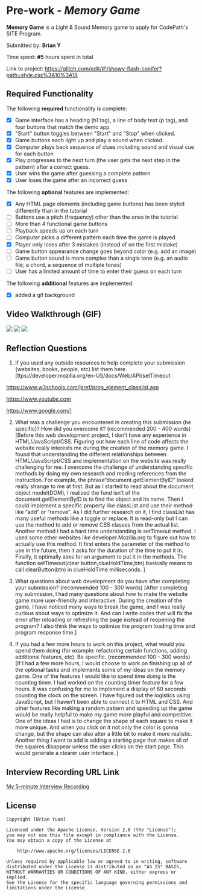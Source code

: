 # Pre-work - *Memory Game*

**Memory Game** is a Light & Sound Memory game to apply for CodePath's SITE Program. 

Submitted by: **Brian Y**

Time spent: **#5** hours spent in total

Link to project: https://glitch.com/edit/#!/showy-flash-conifer?path=style.css%3A10%3A18

## Required Functionality

The following **required** functionality is complete:

* [x] Game interface has a heading (h1 tag), a line of body text (p tag), and four buttons that match the demo app
* [x] "Start" button toggles between "Start" and "Stop" when clicked. 
* [x] Game buttons each light up and play a sound when clicked. 
* [x] Computer plays back sequence of clues including sound and visual cue for each button
* [x] Play progresses to the next turn (the user gets the next step in the pattern) after a correct guess. 
* [x] User wins the game after guessing a complete pattern
* [x] User loses the game after an incorrect guess

The following **optional** features are implemented:

* [x] Any HTML page elements (including game buttons) has been styled differently than in the tutorial
* [ ] Buttons use a pitch (frequency) other than the ones in the tutorial
* [ ] More than 4 functional game buttons
* [ ] Playback speeds up on each turn
* [ ] Computer picks a different pattern each time the game is played
* [x] Player only loses after 3 mistakes (instead of on the first mistake)
* [ ] Game button appearance change goes beyond color (e.g. add an image)
* [ ] Game button sound is more complex than a single tone (e.g. an audio file, a chord, a sequence of multiple tones)
* [ ] User has a limited amount of time to enter their guess on each turn

The following **additional** features are implemented:

- [x] added a gif background 

## Video Walkthrough (GIF)

![](https://user-images.githubusercontent.com/90811892/161194977-a9d3448c-67cf-4ec2-8032-471779cecfd4.gif)
![](https://user-images.githubusercontent.com/90811892/161194999-14873b8c-bd4c-44a1-9f1d-0936f6c60015.gif)
![](https://user-images.githubusercontent.com/90811892/161195008-d305cd4f-1118-4fdd-8379-63e29521cb25.gif)


## Reflection Questions
1. If you used any outside resources to help complete your submission (websites, books, people, etc) list them here. 
[ttps://developer.mozilla.org/en-US/docs/Web/API/setTimeout

https://www.w3schools.com/jsref/prop_element_classlist.asp

https://www.youtube.com

https://www.google.com/]

2. What was a challenge you encountered in creating this submission (be specific)? How did you overcome it? (recommended 200 - 400 words) 
[Before this web development project, I don’t have any experience in HTML/JavaScript/CSS. Figuring out how each line of code affects the website really interests me during the creation of the memory game. I found that understanding the different relationships between HTML/JavaScript/CSS and implementation on the website was really challenging for me. I overcome the challenge of understanding specific methods by doing my own research and reading references from the instruction. For example, the phrase“document.getElementByID” looked really strange to me at first. But as I started to read about the document object model(DOM), I realized the fund isn’t of the document.getElementByID is to find the object and its name. Then I could implement a specific property like classList and use their method like “add” or “remove”. As I did further research on it, I find classList has many useful methods like a toggle or replace. It is read-only but I can use the method to add or remove CSS classes from the actual list. Another method I had a hard time understanding is setTimeout method. I used some other websites like developer.Mozilla.org to figure out how to actually use this method. It first enters the parameter of the method to use in the future, then it asks for the duration of the time to put it in. Finally, it optimally asks for an argument to put it in the methods. The function setTimeout(clear button,clueHoldTime,btn) basically means to call clearButton(btn) in clueHoldTime milliseconds. 
]

3. What questions about web development do you have after completing your submission? (recommended 100 - 300 words) 
[After completing my submission, I had many questions about how to make the website game more user-friendly and interactive.  During the creation of the game, I have noticed many ways to break the game, and I was really curious about ways to optimize it. And can I write codes that will fix the error after reloading or refreshing the page instead of reopening the program? I also think the ways to optimize the program loading time and program response time.]

4. If you had a few more hours to work on this project, what would you spend them doing (for example: refactoring certain functions, adding additional features, etc). Be specific. (recommended 100 - 300 words) 
[If I had a few more hours, I would choose to work on finishing up all of the optional tasks and implements some of my ideas on the memory game. One of the features I would like to spend time doing is the counting timer. I had worked on the counting timer feature for a few hours. It was confusing for me to implement a display of 60 seconds counting the clock on the screen. I have figured out the logistics using JavaScript, but I haven’t been able to connect it to HTML and CSS. And other features like making a random pattern and speeding up the game would be really helpful to make my game more playful and competitive. One of the ideas I had is to change the shape of each square to make it more unique. And when you click on it not only the color is gonna change, but the shape can also alter a little bit to make it more realistic. Another thing I want to add is adding a starting page that makes all of the squares disappear unless the user clicks on the start page. This would generate a clearer user interface. ]



## Interview Recording URL Link

[My 5-minute Interview Recording](your-link-here)


## License

    Copyright [Brian Yuan]

    Licensed under the Apache License, Version 2.0 (the "License");
    you may not use this file except in compliance with the License.
    You may obtain a copy of the License at

        http://www.apache.org/licenses/LICENSE-2.0

    Unless required by applicable law or agreed to in writing, software
    distributed under the License is distributed on an "AS IS" BASIS,
    WITHOUT WARRANTIES OR CONDITIONS OF ANY KIND, either express or implied.
    See the License for the specific language governing permissions and
    limitations under the License.
